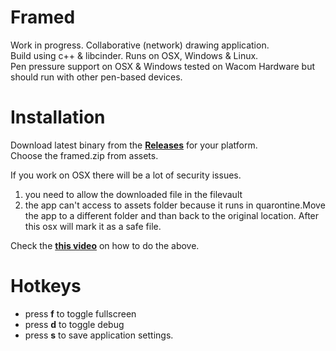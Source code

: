 # Framed
Work in progress. Collaborative (network) drawing application.  
Build using c++ & libcinder. Runs on OSX, Windows & Linux.  
Pen pressure support on OSX & Windows tested on Wacom Hardware but should run with other pen-based devices.

# Installation
Download latest binary from the **[Releases](https://https://github.com/lab101/Framed/releases )** for your platform.  
Choose the framed.zip from assets.

If you work on OSX there will be a lot of security issues.
1. you need to allow the downloaded file in the filevault
2. the app can't access to assets folder because it runs in quarontine.Move the app to a different folder and than back to the original location. After this osx will mark it as a safe file.

Check the **[this video](https://vimeo.com/508517646 )** on how to do the above.

# Hotkeys
- press **f** to toggle fullscreen
- press **d** to toggle debug
- press **s** to save application settings.

